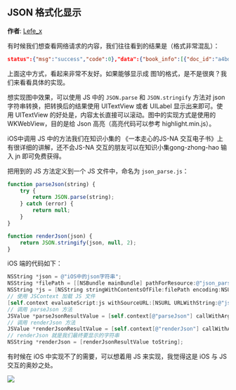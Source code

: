 JSON 格式化显示
--------

**作者**: [Lefe_x](https://weibo.com/u/5953150140)

有时候我们想查看网络请求的内容，我们往往看到的结果是（格式非常混乱）：

```json
status":{"msg":"success","code":0},"data":{"book_info":[{"doc_id":"a4bdba4cf7ec4afe04a1df7c1","author":"Lefe_x","is_white_book":0,"rec_tag":"热门推荐","small_cover_url":"http:\/\/a3.att.hudong.com\/42\/58\/01300000820274128088583100471.jpg","rec_reason":"十分好看","book_title":"孩子你慢慢来"},{"doc_id":"a4bdba4cf7ec4afe04a1df7c3","author":"林语堂","is_white_book":0,"rec_tag":"","small_cover_url":"http:\/\/image.hexun.com\/book\/upload\/2013\/03\/07\/153148_20_c.jpg","rec_reason":"容易理解","book_title":"亲爱的安德烈"}]}}
```

上面这中方式，看起来非常不友好。如果能够显示成 图1的格式，是不是很爽？我们来看看具体的实现。

想实现图中效果，可以使用 JS 中的 `JSON.parse` 和 `JSON.stringify` 方法对 json 字符串转换，把转换后的结果使用 UITextView 或者 UILabel 显示出来即可。使用 UITextView 的好处是，内容太长直接可以滚动。图中的实现方式是使用的 WKWebView，目的是给 Json 高亮（高亮代码可以参考 highlight.min.js）。

iOS中调用 JS 中的方法我们在知识小集的 《一本走心的JS-NA 交互电子书》上有很详细的讲解，还不会JS-NA 交互的朋友可以在知识小集gong-zhong-hao 输入 jn 即可免费获得。

把用到的 JS 方法定义到一个 JS 文件中，命名为 `json_parse.js`：

```javascript
function parseJson(string) {
	try {
		return JSON.parse(string);
	} catch (error) {
		return null;
	}
}

function renderJson(json) {
	return JSON.stringify(json, null, 2);
}
```

iOS 端的代码如下：

```objective-c
NSString *json = @"iOS中的json字符串";
NSString *filePath = [[NSBundle mainBundle] pathForResource:@"json_parse" ofType:@"js"];
NSString *js = [NSString stringWithContentsOfFile:filePath encoding:NSUTF8StringEncoding error:nil];
// 使用 JSContext 加载 JS 文件
[self.context evaluateScript:js withSourceURL:[NSURL URLWithString:@"json_parse.js"]];
// 调用 parseJson 方法
JSValue *parseJsonResultValue = [self.context[@"parseJson"] callWithArguments:@[json]]; 
// 调用 renderJson 方法
JSValue *renderJsonResultValue = [self.context[@"renderJson"] callWithArguments:@[[parseJsonResultValue toObject] ?: @""]];
// renderJson 就是我们最终要显示的字符串
NSString *renderJson = [renderJsonResultValue toString];
```

有时候在 iOS 中实现不了的需要，可以想着用 JS 来实现，我觉得这是 iOS 与 JS 交互的奥妙之处。



![](https://github.com/awesome-tips/iOS-Tips/blob/master/images/2018/11/1-1.png)

